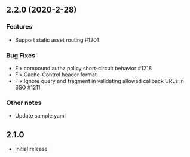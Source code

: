 ## 2.2.0 (2020-2-28)

### Features

- Support static asset routing #1201

### Bug Fixes

- Fix compound authz policy short-circuit behavior #1218
- Fix Cache-Control header format
- Fix Ignore query and fragment in validating allowed callback URLs in SSO #1211

### Other notes

- Update sample yaml

## 2.1.0 

- Initial release
